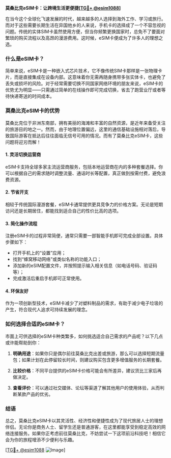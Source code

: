 **莫桑比克eSIM卡：让跨境生活更便捷[[TG💪+ @esim1088](https://t.me/s/esim1088)]**

在当今这个全球化飞速发展的时代，越来越多的人选择到海外工作、学习或旅行。而对于这些需要长期生活在异国他乡的人来说，手机卡的选择成了一个不容忽视的问题。传统的实体SIM卡虽然使用方便，但当你频繁更换国家时，总免不了要面对繁琐的购买流程以及高昂的漫游费用。这时候，eSIM卡便成为了许多人的理想之选。

### 什么是eSIM卡？

简单来说，eSIM卡是一种嵌入式芯片技术，它不像传统SIM卡那样是一张物理卡片，而是直接集成在设备内部。这意味着你无需再随身携带多张实体卡，也避免了丢失或损坏的风险。对于经常需要切换不同国家网络环境的朋友来说，eSIM卡的优势尤为明显——只需通过简单的在线操作即可完成切换，省去了跑营业厅或者等待快递寄送的时间成本。

### 莫桑比克eSIM卡的优势

莫桑比克位于非洲东南部，拥有美丽的海滩和丰富的自然资源，是近年来备受关注的旅游目的地之一。然而，由于地理位置偏远，这里的通信基础设施相对落后，导致国际游客在抵达后往往面临无信号可用的情况。而有了莫桑比克eSIM卡，这些问题将迎刃而解！

#### 1. **灵活切换运营商**
   eSIM卡支持全球多家主流运营商服务，包括本地运营商在内的多种套餐选择。你可以根据自己的需求随时调整流量、通话时长等配置，真正做到按需付费，避免浪费资源。

#### 2. **节省开支**
   相较于传统国际漫游套餐，eSIM卡通常提供更具竞争力的价格方案。无论是短期访问还是长期居住，都能找到适合自己的性价比高的选项。

#### 3. **简化操作流程**
   注册eSIM卡的过程非常简便，通常只需要一部智能手机即可完成全部设置。具体步骤如下：
   - 打开手机上的“设置”应用；
   - 找到“蜂窝移动网络”或类似名称的功能入口；
   - 添加新的eSIM配置文件，并按照提示输入相关信息（如电话号码、验证码等）；
   - 完成激活后重启手机即可正常使用。

#### 4. **环保友好**
   作为一项创新型技术，eSIM卡减少了对塑料制品的需求，有助于减少电子垃圾的产生，符合现代人追求可持续发展的理念。

### 如何选择合适的eSIM卡？

市面上可供选择的eSIM卡种类繁多，如何挑选适合自己需求的产品呢？以下几点或许能帮助到你：

1. **明确用途**：如果你只是偶尔前往莫桑比克出差或旅游，那么可以选择短期流量包；如果计划在此停留较长时间，则建议购买包含更多增值服务的长期套餐。
   
2. **比较价格**：不同平台提供的eSIM卡价格可能会有所差异，建议货比三家后再做决定。

3. **查看评价**：可以通过社交媒体、论坛等渠道了解其他用户的使用体验，从而判断某款产品的优劣。

### 结语

总之，莫桑比克eSIM卡以其灵活性、经济性和便捷性成为了现代旅居人士的理想伴侣。无论你是商务人士、留学生还是普通游客，在这里都能享受到稳定高效的网络连接服务。如果你正考虑前往莫桑比克，不妨尝试一下这项前沿科技吧！相信它会为你的旅程增添不少便利与乐趣。

[[TG💪+ @esim1088](https://t.me/s/esim1088) ![Image](https://i.postimg.cc/4NQfJmqS/Snipaste-2025-05-13-00-14-12.png)]